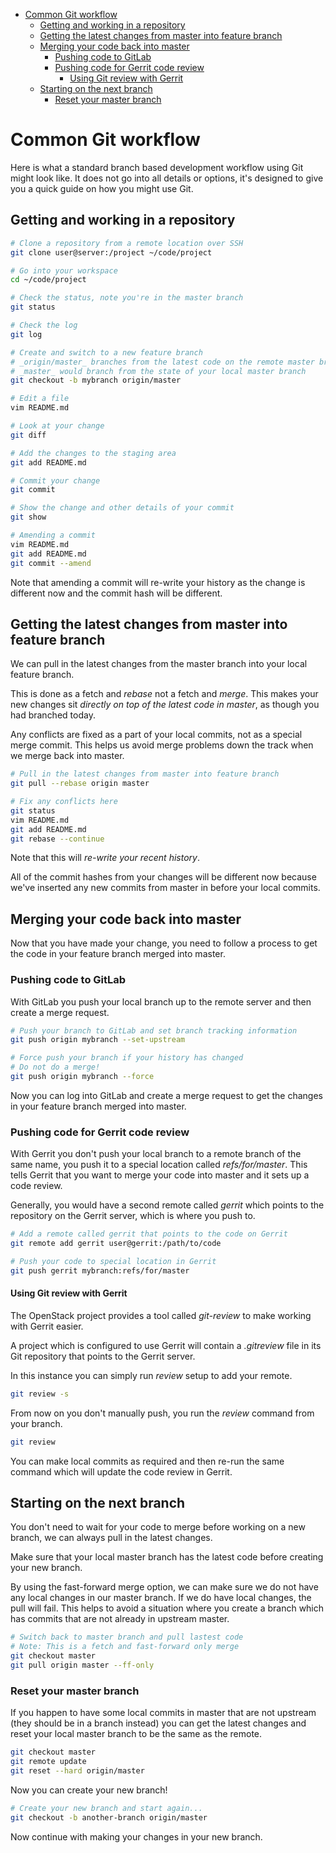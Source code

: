 
<!-- vim-markdown-toc GFM -->

* [Common Git workflow](#common-git-workflow)
	* [Getting and working in a repository](#getting-and-working-in-a-repository)
	* [Getting the latest changes from master into feature branch](#getting-the-latest-changes-from-master-into-feature-branch)
	* [Merging your code back into master](#merging-your-code-back-into-master)
		* [Pushing code to GitLab](#pushing-code-to-gitlab)
		* [Pushing code for Gerrit code review](#pushing-code-for-gerrit-code-review)
			* [Using Git review with Gerrit](#using-git-review-with-gerrit)
	* [Starting on the next branch](#starting-on-the-next-branch)
		* [Reset your master branch](#reset-your-master-branch)

<!-- vim-markdown-toc -->

# Common Git workflow

Here is what a standard branch based development workflow using Git might look
like. It does not go into all details or options, it's designed to give you a
quick guide on how you might use Git.

## Getting and working in a repository

```bash
# Clone a repository from a remote location over SSH
git clone user@server:/project ~/code/project

# Go into your workspace
cd ~/code/project

# Check the status, note you're in the master branch
git status

# Check the log
git log

# Create and switch to a new feature branch
# _origin/master_ branches from the latest code on the remote master branch
# _master_ would branch from the state of your local master branch
git checkout -b mybranch origin/master

# Edit a file
vim README.md

# Look at your change
git diff

# Add the changes to the staging area
git add README.md

# Commit your change
git commit

# Show the change and other details of your commit
git show

# Amending a commit
vim README.md
git add README.md
git commit --amend
```

Note that amending a commit will re-write your history as the change is
different now and the commit hash will be different.

## Getting the latest changes from master into feature branch

We can pull in the latest changes from the master branch into your local
feature branch.

This is done as a fetch and _rebase_ not a fetch and _merge_. This makes your
new changes sit _directly on top of the latest code in master_, as though you
had branched today.

Any conflicts are fixed as a part of your local commits, not as a special merge
commit. This helps us avoid merge problems down the track when we merge back
into master.

```bash
# Pull in the latest changes from master into feature branch
git pull --rebase origin master

# Fix any conflicts here
git status
vim README.md
git add README.md
git rebase --continue
```

Note that this will _re-write your recent history_.

All of the commit hashes from your changes will be different now because we've
inserted any new commits from master in before your local commits.

## Merging your code back into master

Now that you have made your change, you need to follow a process to get the
code in your feature branch merged into master.

### Pushing code to GitLab

With GitLab you push your local branch up to the remote server and then create
a merge request.

```bash
# Push your branch to GitLab and set branch tracking information
git push origin mybranch --set-upstream

# Force push your branch if your history has changed
# Do not do a merge!
git push origin mybranch --force
```

Now you can log into GitLab and create a merge request to get the changes in
your feature branch merged into master.

### Pushing code for Gerrit code review

With Gerrit you don't push your local branch to a remote branch of the same
name, you push it to a special location called _refs/for/master_. This tells
Gerrit that you want to merge your code into master and it sets up a code
review.

Generally, you would have a second remote called _gerrit_ which points to the
repository on the Gerrit server, which is where you push to.

```bash
# Add a remote called gerrit that points to the code on Gerrit
git remote add gerrit user@gerrit:/path/to/code

# Push your code to special location in Gerrit
git push gerrit mybranch:refs/for/master
```

#### Using Git review with Gerrit

The OpenStack project provides a tool called _git-review_ to make working with
Gerrit easier.

A project which is configured to use Gerrit will contain a _.gitreview_ file in
its Git repository that points to the Gerrit server.

In this instance you can simply run _review_ setup to add your remote.

```bash
git review -s
```

From now on you don't manually push, you run the _review_ command from your
branch.

```bash
git review
```

You can make local commits as required and then re-run the same command which
will update the code review in Gerrit.

## Starting on the next branch
You don't need to wait for your code to merge before working on a new branch,
we can always pull in the latest changes.

Make sure that your local master branch has the latest code before creating
your new branch.

By using the fast-forward merge option, we can make sure we do not have any
local changes in our master branch. If we do have local changes, the pull will
fail. This helps to avoid a situation where you create a branch which has
commits that are not already in upstream master.

```bash
# Switch back to master branch and pull lastest code
# Note: This is a fetch and fast-forward only merge
git checkout master
git pull origin master --ff-only
```

### Reset your master branch

If you happen to have some local commits in master that are not upstream (they
should be in a branch instead) you can get the latest changes and reset your
local master branch to be the same as the remote.

```bash
git checkout master
git remote update
git reset --hard origin/master
```

Now you can create your new branch!

```bash
# Create your new branch and start again...
git checkout -b another-branch origin/master
```

Now continue with making your changes in your new branch.
